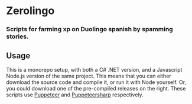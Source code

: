 # Zerolingo

### Scripts for farming xp on Duolingo spanish by spamming stories.


## Usage
This is a monorepo setup, with both a C# .NET version, and a Javascript Node.js version of the same project.  This means that you can either download the source code and compile it, or run it with Node yourself.  Or, you could download one of the pre-compiled releases on the right.  These scripts use [Puppeteer](https://github.com/puppeteer/puppeteer) and [Puppeteersharp](https://github.com/hardkoded/puppeteer-sharp) respectively.
